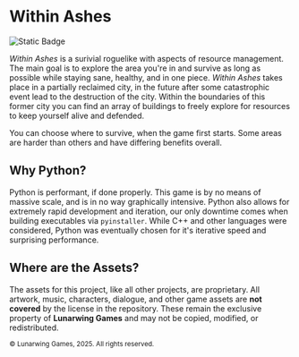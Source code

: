 # Within Ashes

![Static Badge](https://img.shields.io/badge/Built_with-Python-blue?logo=python&logoColor=%23FFFFFF)

*Within Ashes* is a surivial roguelike with aspects of resource management. The main goal is to explore the area you're in and survive as long as possible while staying sane, healthy, and in one piece. *Within Ashes* takes place in a partially reclaimed city, in the future after some catastrophic event lead to the destruction of the city. Within the boundaries of this former city you can find an array of buildings to freely explore for resources to keep yourself alive and defended.

You can choose where to survive, when the game first starts. Some areas are harder than others and have differing benefits overall.

## Why Python?

Python is performant, if done properly. This game is by no means of massive scale, and is in no way graphically intensive. Python also allows for extremely rapid development and iteration, our only downtime comes when building executables via `pyinstaller`. While C++ and other languages were considered, Python was eventually chosen for it's iterative speed and surprising performance.

## Where are the Assets?

The assets for this project, like all other projects, are proprietary. All artwork, music, characters, dialogue, and other game assets are **not covered** by the license in the repository. These remain the exclusive property of **Lunarwing Games** and may not be copied, modified, or redistributed.

<sub>© Lunarwing Games, 2025. All rights reserved.</sub>
